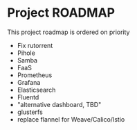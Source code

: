 # Project ROADMAP
This project roadmap is ordered on priority

* Fix rutorrent
* Pihole
* Samba
* FaaS
* Prometheus 
* Grafana
* Elasticsearch
* Fluentd
* "alternative dashboard, TBD"
* glusterfs
* replace flannel for Weave/Calico/Istio
